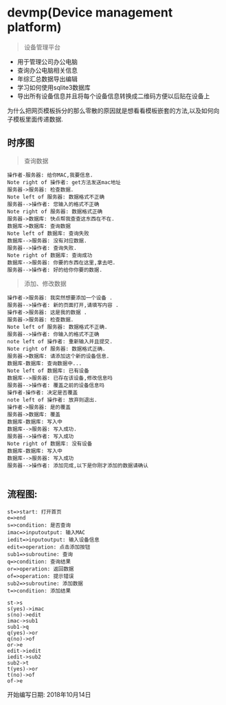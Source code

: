# devmp(Device management platform)
> 设备管理平台

- 用于管理公司办公电脑
- 查询办公电脑相关信息
- 年综汇总数据导出编辑
- 学习如何使用sqlite3数据库
- 导出所有设备信息并且将每个设备信息转换成二维码方便以后贴在设备上

为什么把网页模板拆分的那么零散的原因就是想看看模板嵌套的方法,以及如何向子模板里面传递数据.


## 时序图

> 查询数据
```sequence
操作者-服务器: 给你MAC,我要信息.
Note right of 操作者: get方法发送mac地址
服务器->服务器: 检查数据.
Note left of 服务器: 数据格式不正确
服务器-->操作者: 您输入的格式不正确
Note right of 服务器: 数据格式正确
服务器->数据库: 快点帮我查查这东西在不在.
数据库->数据库: 查询数据
Note left of 数据库: 查询失败
数据库-->服务器: 没有对应数据.
服务器-->操作者: 查询失败.
Note right of 数据库: 查询成功
数据库-->服务器: 你要的东西在这里,拿去吧.
服务器-->操作者: 好的给你你要的数据.
```
> 添加、修改数据
```sequence
操作者->服务器: 我突然想要添加一个设备 .
服务器-->操作者: 新的页面打开,请填写内容 .
操作者->服务器: 这是我的数据 .
服务器->服务器: 检查数据.
Note left of 服务器: 数据格式不正确.
服务器-->操作者: 你输入的格式不正确
note left of 操作者: 重新输入并且提交.
Note right of 服务器: 数据格式正确.
服务器->数据库: 请添加这个新的设备信息.
数据库-数据库: 查询数据中...
Note left of 数据库: 已有设备
数据库-->服务器: 已存在该设备,修改信息吗
服务器-->操作者: 覆盖之前的设备信息吗
操作者-操作者: 决定是否覆盖
note left of 操作者: 放弃则退出.
操作者->服务器: 是的覆盖
服务器->数据库: 覆盖
数据库-数据库: 写入中
数据库-->服务器: 写入成功.
服务器-->操作者: 写入成功
Note right of 数据库: 没有设备
数据库-数据库: 写入中
数据库-->服务器: 写入成功
服务器-->操作者: 添加完成,以下是你刚才添加的数据请确认


```

## 流程图:

```flow
st=>start: 打开首页
e=>end
s=>condition: 是否查询
imac=>inputoutput: 输入MAC
iedit=>inputoutput: 输入设备信息
edit=>operation: 点击添加按钮
sub1=>subroutine: 查询
q=>condition: 查询结果
or=>operation: 返回数据
of=>operation: 提示错误
sub2=>subroutine: 添加数据
t=>condition: 添加结果

st->s
s(yes)->imac
s(no)->edit
imac->sub1
sub1->q
q(yes)->or
q(no)->of
or->e
edit->iedit
iedit->sub2
sub2->t
t(yes)->or
t(no)->of
of->e
```


开始编写日期: 2018年10月14日
